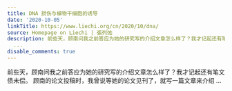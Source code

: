 ```yaml
---
title: DNA 损伤与植物干细胞的诱导
date: '2020-10-05'
linkTitle: https://www.liechi.org/cn/2020/10/dna/
source: Homepage on Liechi | 張列弛
description: 前些天，顾南问我之前答应为她的研究写的介绍文章怎么样了？我才记起还有笔文债未偿。 顾南的论文投稿时，我曾说等她的论文见刊了，就写一篇文章来介绍
  ...
disable_comments: true
---
```

前些天，顾南问我之前答应为她的研究写的介绍文章怎么样了？我才记起还有笔文债未偿。 顾南的论文投稿时，我曾说等她的论文见刊了，就写一篇文章来介绍 ...